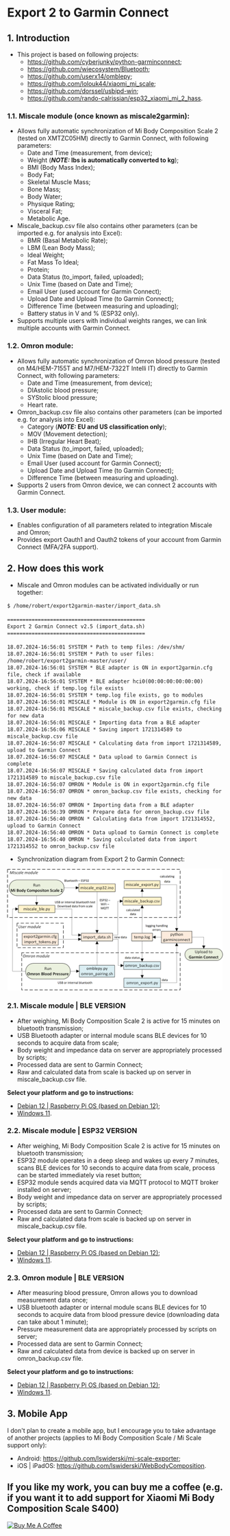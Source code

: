 # Export 2 to Garmin Connect

## 1. Introduction
- This project is based on following projects:
  - https://github.com/cyberjunky/python-garminconnect;
  - https://github.com/wiecosystem/Bluetooth;
  - https://github.com/userx14/omblepy;
  - https://github.com/lolouk44/xiaomi_mi_scale;
  - https://github.com/dorssel/usbipd-win;
  - https://github.com/rando-calrissian/esp32_xiaomi_mi_2_hass.

### 1.1. Miscale module (once known as miscale2garmin):
- Allows fully automatic synchronization of Mi Body Composition Scale 2 (tested on XMTZC05HM) directly to Garmin Connect, with following parameters:
  - Date and Time (measurement, from device);
  - Weight (**_NOTE:_ lbs is automatically converted to kg**);
  - BMI (Body Mass Index);
  - Body Fat;
  - Skeletal Muscle Mass;
  - Bone Mass;
  - Body Water;
  - Physique Rating;
  - Visceral Fat;
  - Metabolic Age.
- Miscale_backup.csv file also contains other parameters (can be imported e.g. for analysis into Excel):
  - BMR (Basal Metabolic Rate);
  - LBM (Lean Body Mass);
  - Ideal Weight;
  - Fat Mass To Ideal;
  - Protein;
  - Data Status (to_import, failed, uploaded);
  - Unix Time (based on Date and Time);
  - Email User (used account for Garmin Connect);
  - Upload Date and Upload Time (to Garmin Connect);
  - Difference Time (between measuring and uploading);
  - Battery status in V and % (ESP32 only).
- Supports multiple users with individual weights ranges, we can link multiple accounts with Garmin Connect.

### 1.2. Omron module: 
- Allows fully automatic synchronization of Omron blood pressure (tested on M4/HEM-7155T and M7/HEM-7322T Intelli IT) directly to Garmin Connect, with following parameters:
  - Date and Time (measurement, from device);
  - DIAstolic blood pressure;
  - SYStolic blood pressure;
  - Heart rate.
- Omron_backup.csv file also contains other parameters (can be imported e.g. for analysis into Excel):
  - Category (**_NOTE:_ EU and US classification only**);
  - MOV (Movement detection);
  - IHB (Irregular Heart Beat);
  - Data Status (to_import, failed, uploaded);
  - Unix Time (based on Date and Time);
  - Email User (used account for Garmin Connect);
  - Upload Date and Upload Time (to Garmin Connect);
  - Difference Time (between measuring and uploading).
-  Supports 2 users from Omron device, we can connect 2 accounts with Garmin Connect.

### 1.3. User module:
- Enables configuration of all parameters related to integration Miscale and Omron;
- Provides export Oauth1 and Oauth2 tokens of your account from Garmin Connect (MFA/2FA support).

## 2. How does this work
- Miscale and Omron modules can be activated individually or run together:
```
$ /home/robert/export2garmin-master/import_data.sh

=============================================
Export 2 Garmin Connect v2.5 (import_data.sh)
=============================================

18.07.2024-16:56:01 SYSTEM * Path to temp files: /dev/shm/
18.07.2024-16:56:01 SYSTEM * Path to user files: /home/robert/export2garmin-master/user/
18.07.2024-16:56:01 SYSTEM * BLE adapter is ON in export2garmin.cfg file, check if available
18.07.2024-16:56:01 SYSTEM * BLE adapter hci0(00:00:00:00:00:00) working, check if temp.log file exists
18.07.2024-16:56:01 SYSTEM * temp.log file exists, go to modules
18.07.2024-16:56:01 MISCALE * Module is ON in export2garmin.cfg file
18.07.2024-16:56:01 MISCALE * miscale_backup.csv file exists, checking for new data
18.07.2024-16:56:01 MISCALE * Importing data from a BLE adapter
18.07.2024-16:56:06 MISCALE * Saving import 1721314589 to miscale_backup.csv file
18.07.2024-16:56:07 MISCALE * Calculating data from import 1721314589, upload to Garmin Connect
18.07.2024-16:56:07 MISCALE * Data upload to Garmin Connect is complete
18.07.2024-16:56:07 MISCALE * Saving calculated data from import 1721314589 to miscale_backup.csv file
18.07.2024-16:56:07 OMRON * Module is ON in export2garmin.cfg file
18.07.2024-16:56:07 OMRON * omron_backup.csv file exists, checking for new data
18.07.2024-16:56:07 OMRON * Importing data from a BLE adapter
18.07.2024-16:56:39 OMRON * Prepare data for omron_backup.csv file
18.07.2024-16:56:40 OMRON * Calculating data from import 1721314552, upload to Garmin Connect
18.07.2024-16:56:40 OMRON * Data upload to Garmin Connect is complete
18.07.2024-16:56:40 OMRON * Saving calculated data from import 1721314552 to omron_backup.csv file
```
- Synchronization diagram from Export 2 to Garmin Connect:

![alt text](https://github.com/RobertWojtowicz/export2garmin/blob/master/manuals/workflow.png)

### 2.1. Miscale module | BLE VERSION
- After weighing, Mi Body Composition Scale 2 is active for 15 minutes on bluetooth transmission;
- USB Bluetooth adapter or internal module scans BLE devices for 10 seconds to acquire data from scale;
- Body weight and impedance data on server are appropriately processed by scripts;
- Processed data are sent to Garmin Connect;
- Raw and calculated data from scale is backed up on server in miscale_backup.csv file.

**Select your platform and go to instructions:**
- [Debian 12 | Raspberry Pi OS (based on Debian 12)](https://github.com/RobertWojtowicz/export2garmin/blob/master/manuals/Miscale_BLE.md);
- [Windows 11](https://github.com/RobertWojtowicz/export2garmin/blob/master/manuals/all_BLE_win.md).

### 2.2. Miscale module | ESP32 VERSION
- After weighing, Mi Body Composition Scale 2 is active for 15 minutes on bluetooth transmission;
- ESP32 module operates in a deep sleep and wakes up every 7 minutes, scans BLE devices for 10 seconds to acquire data from scale, process can be started immediately via reset button;
- ESP32 module sends acquired data via MQTT protocol to MQTT broker installed on server;
- Body weight and impedance data on server are appropriately processed by scripts;
- Processed data are sent to Garmin Connect;
- Raw and calculated data from scale is backed up on server in miscale_backup.csv file.

**Select your platform and go to instructions:**
- [Debian 12 | Raspberry Pi OS (based on Debian 12)](https://github.com/RobertWojtowicz/export2garmin/blob/master/manuals/Miscale_ESP32.md);
- [Windows 11](https://github.com/RobertWojtowicz/export2garmin/blob/master/manuals/Miscale_ESP32_win.md).

### 2.3. Omron module | BLE VERSION
- After measuring blood pressure, Omron allows you to download measurement data once;
- USB bluetooth adapter or internal module scans BLE devices for 10 seconds to acquire data from blood pressure device (downloading data can take about 1 minute);
- Pressure measurement data are appropriately processed by scripts on server;
- Processed data are sent to Garmin Connect;
- Raw and calculated data from device is backed up on server in omron_backup.csv file.

**Select your platform and go to instructions:**
- [Debian 12 | Raspberry Pi OS (based on Debian 12)](https://github.com/RobertWojtowicz/export2garmin/blob/master/manuals/Omron_BLE.md);
- [Windows 11](https://github.com/RobertWojtowicz/export2garmin/blob/master/manuals/all_BLE_win.md).

## 3. Mobile App
I don't plan to create a mobile app, but I encourage you to take advantage of another projects (applies to Mi Body Composition Scale / Mi Scale support only):
- Android: https://github.com/lswiderski/mi-scale-exporter;
- iOS | iPadOS: https://github.com/lswiderski/WebBodyComposition.

## If you like my work, you can buy me a coffee (e.g. if you want it to add support for Xiaomi Mi Body Composition Scale S400)
<a href="https://www.buymeacoffee.com/RobertWojtowicz" target="_blank"><img src="https://cdn.buymeacoffee.com/buttons/default-orange.png" alt="Buy Me A Coffee" height="41" width="174"></a>
